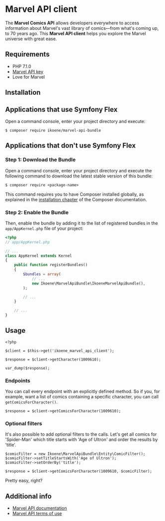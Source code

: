 # Marvel API client

The **Marvel Comics API** allows developers everywhere to access information about Marvel's vast library of comics—from what's coming up, to 70 years ago. This **Marvel API client** helps you explore the Marvel universe with great ease.

## Requirements

* PHP 7.1.0
* [Marvel API key](http://developer.marvel.com/account)
* Love for Marvel

## Installation

Applications that use Symfony Flex
----------------------------------

Open a command console, enter your project directory and execute:

```console
$ composer require ikoene/marvel-api-bundle
```

Applications that don't use Symfony Flex
----------------------------------------

### Step 1: Download the Bundle

Open a command console, enter your project directory and execute the
following command to download the latest stable version of this bundle:

```console
$ composer require <package-name>
```

This command requires you to have Composer installed globally, as explained
in the [installation chapter](https://getcomposer.org/doc/00-intro.md)
of the Composer documentation.

### Step 2: Enable the Bundle

Then, enable the bundle by adding it to the list of registered bundles
in the `app/AppKernel.php` file of your project:

```php
<?php
// app/AppKernel.php

// ...
class AppKernel extends Kernel
{
    public function registerBundles()
    {
        $bundles = array(
            // ...
            new Ikoene\MarvelApiBundle\IkoeneMarvelApiBundle(),
        );

        // ...
    }

    // ...
}
```

## Usage

```
<?php

$client = $this->get('ikoene_marvel_api_client');

$response = $client->getCharacter(1009610);

var_dump($response);
```

### Endpoints

You can call every endpoint with an explicitly defined method. So if you, for example, want a list of comics containing a specific character, you can call `getComicsForCharacter()`.

```
$response = $client->getComicsForCharacter(1009610);
```

### Optional filters

It's also possible to add optional filters to the calls. Let's get all comics for 'Spider-Man' which title starts with 'Age of Ultron' and order the results by 'title'.

```
$comicFilter = new Ikoene\MarvelApiBundle\Entity\ComicFilter();
$comicFilter->setTitleStartsWith('Age of Ultron');
$comicFilter->setOrderBy('title');

$response = $client->getComicsForCharacter(1009610, $comicFilter);
```

Pretty easy, right?

## Additional info

* [Marvel API documentation](http://developer.marvel.com/docs)
* [Marvel API terms of use](http://developer.marvel.com/terms)
